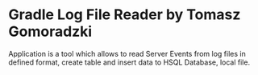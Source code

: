 # Gradle Log File Reader by Tomasz Gomoradzki

Application is a tool which allows to read Server Events from log files in defined format, create table and insert data to HSQL Database, local file.

